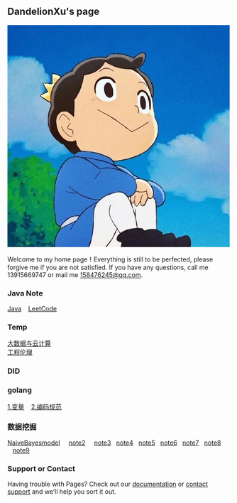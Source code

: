 ## DandelionXu's page
![alt 波吉](./Picture1.webp)  

Welcome to my home page！Everything is still to be perfected, please forgive me if you are not satisfied. If you have any questions, call me 13915669747 or mail me 158476245@qq.com.
### Java Note
[Java](./Java.md) &nbsp;&nbsp;&nbsp;[LeetCode](./LeetCode.md)
### Temp  
[大数据与云计算](./区块链.rar)  
[工程伦理](./动物竞赛、体育道德和基因编辑交叉的伦理问题.rar)
### DID
  
  
### golang
[1.变量](./变量.md)  &nbsp;&nbsp;&nbsp;[2.编码规范](./编码规范.md)




### 数据挖掘

[NaiveBayesmodel](./NaiveBayesmodel.md)&nbsp;&nbsp; &nbsp;&nbsp;[note2](./note2.md)&nbsp;&nbsp; &nbsp;&nbsp;[note3](./note3.md) &nbsp;&nbsp;[note4](./note4.md)&nbsp;&nbsp;&nbsp;[note5](./note5.md)&nbsp;&nbsp;&nbsp;[note6](./note6.md)&nbsp;&nbsp;&nbsp;[note7](./note7.md)&nbsp;&nbsp;&nbsp;[note8](./note8.md)
&nbsp;&nbsp;&nbsp;[note9](./note9.md)



### Support or Contact

Having trouble with Pages? Check out our [documentation](https://docs.github.com/categories/github-pages-basics/) or [contact support](https://support.github.com/contact) and we’ll help you sort it out.
